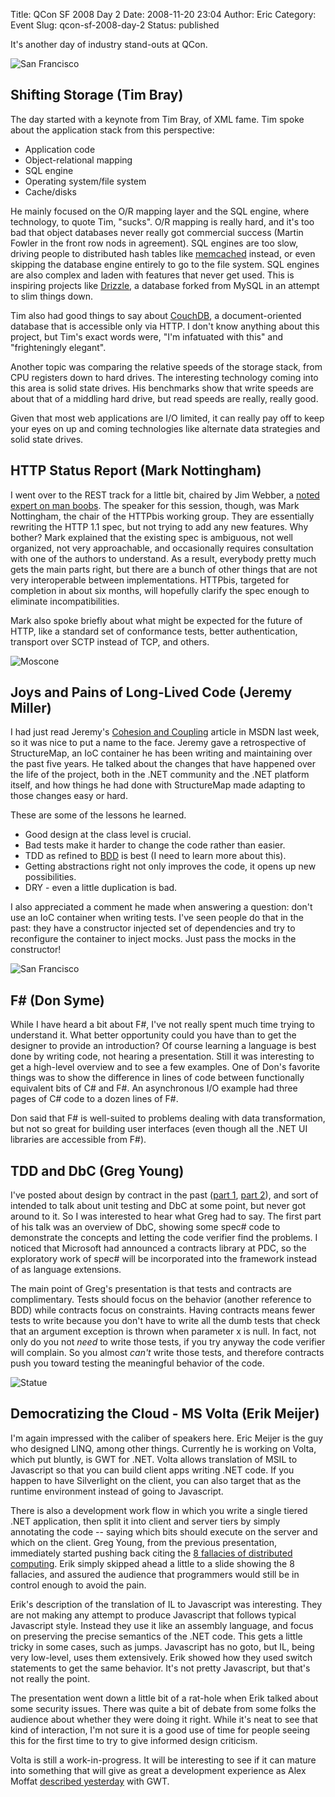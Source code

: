 Title: QCon SF 2008 Day 2
Date: 2008-11-20 23:04
Author: Eric
Category: Event
Slug: qcon-sf-2008-day-2
Status: published

It's another day of industry stand-outs at QCon.

![San Francisco]({static}/images/qcon-4.jpg)

Shifting Storage (Tim Bray)
---------------------------

The day started with a keynote from Tim Bray, of XML fame. Tim spoke
about the application stack from this perspective:

-   Application code
-   Object-relational mapping
-   SQL engine
-   Operating system/file system
-   Cache/disks

He mainly focused on the O/R mapping layer and the SQL engine, where
technology, to quote Tim, "sucks". O/R mapping is really hard, and it's
too bad that object databases never really got commercial success
(Martin Fowler in the front row nods in agreement). SQL engines are too
slow, driving people to distributed hash tables like
[memcached](http://en.wikipedia.org/wiki/Memcached) instead, or even
skipping the database engine entirely to go to the file system. SQL
engines are also complex and laden with features that never get used.
This is inspiring projects like
[Drizzle](https://launchpad.net/drizzle), a database forked from MySQL
in an attempt to slim things down.

Tim also had good things to say about
[CouchDB](http://incubator.apache.org/couchdb/), a document-oriented
database that is accessible only via HTTP. I don't know anything about
this project, but Tim's exact words were, "I'm infatuated with this" and
"frighteningly elegant".

Another topic was comparing the relative speeds of the storage stack,
from CPU registers down to hard drives. The interesting technology
coming into this area is solid state drives. His benchmarks show that
write speeds are about that of a middling hard drive, but read speeds
are really, really good.

Given that most web applications are I/O limited, it can really pay off
to keep your eyes on up and coming technologies like alternate data
strategies and solid state drives.

HTTP Status Report (Mark Nottingham)
------------------------------------

I went over to the REST track for a little bit, chaired by Jim Webber, a
[noted expert on man
boobs](http://www.infoq.com/presentations/soa-without-esb). The speaker
for this session, though, was Mark Nottingham, the chair of the HTTPbis
working group. They are essentially rewriting the HTTP 1.1 spec, but not
trying to add any new features. Why bother? Mark explained that the
existing spec is ambiguous, not well organized, not very approachable,
and occasionally requires consultation with one of the authors to
understand. As a result, everybody pretty much gets the main parts
right, but there are a bunch of other things that are not very
interoperable between implementations. HTTPbis, targeted for completion
in about six months, will hopefully clarify the spec enough to eliminate
incompatibilities.

Mark also spoke briefly about what might be expected for the future of
HTTP, like a standard set of conformance tests, better authentication,
transport over SCTP instead of TCP, and others.

![Moscone]({static}/images/qcon-5.jpg)

Joys and Pains of Long-Lived Code (Jeremy Miller)
-------------------------------------------------

I had just read Jeremy's [Cohesion and
Coupling](http://msdn.microsoft.com/en-us/magazine/cc947917.aspx) article
in MSDN last week, so it was nice to put a name to the face. Jeremy gave
a retrospective of StructureMap, an IoC container he has been writing
and maintaining over the past five years. He talked about the changes
that have happened over the life of the project, both in the .NET
community and the .NET platform itself, and how things he had done with
StructureMap made adapting to those changes easy or hard.

These are some of the lessons he learned.

-   Good design at the class level is crucial.
-   Bad tests make it harder to change the code rather than easier.
-   TDD as refined to [BDD](http://behaviour-driven.org/) is best (I
    need to learn more about this).
-   Getting abstractions right not only improves the code, it opens up
    new possibilities.
-   DRY - even a little duplication is bad.

I also appreciated a comment he made when answering a question: don't
use an IoC container when writing tests. I've seen people do that in the
past: they have a constructor injected set of dependencies and try to
reconfigure the container to inject mocks. Just pass the mocks in the
constructor!

![San Francisco]({static}/images/qcon-6.jpg)

F\# (Don Syme)
--------------

While I have heard a bit about F\#, I've not really spent much time
trying to understand it. What better opportunity could you have than to
get the designer to provide an introduction? Of course learning a
language is best done by writing code, not hearing a presentation. Still
it was interesting to get a high-level overview and to see a few
examples. One of Don's favorite things was to show the difference in
lines of code between functionally equivalent bits of C\# and F\#. An
asynchronous I/O example had three pages of C\# code to a dozen lines of
F\#.

Don said that F\# is well-suited to problems dealing with data
transformation, but not so great for building user interfaces (even
though all the .NET UI libraries are accessible from F\#).

TDD and DbC (Greg Young)
------------------------

I've posted about design by contract in the past ([part
1]({filename}/design-by-contract.md), [part
2]({filename}/design-by-contract-part-2.md)), and sort of intended to talk
about unit testing and DbC at some point, but never got around to it. So I was
interested to hear what Greg had to say. The first part of his talk was an
overview of DbC, showing some spec\# code to demonstrate the concepts and
letting the code verifier find the problems. I noticed that Microsoft had
announced a contracts library at PDC, so the exploratory work of spec\# will be
incorporated into the framework instead of as language extensions.

The main point of Greg's presentation is that tests and contracts are
complimentary. Tests should focus on the behavior (another reference to
BDD) while contracts focus on constraints. Having contracts means fewer
tests to write because you don't have to write all the dumb tests that
check that an argument exception is thrown when parameter x is null. In
fact, not only do you not *need* to write those tests, if you try anyway
the code verifier will complain. So you almost *can't* write those
tests, and therefore contracts push you toward testing the meaningful
behavior of the code.

![Statue]({static}/images/qcon-7.jpg)

Democratizing the Cloud - MS Volta (Erik Meijer)
------------------------------------------------

I'm again impressed with the caliber of speakers here. Eric Meijer is
the guy who designed LINQ, among other things. Currently he is working
on Volta, which put bluntly, is GWT for .NET. Volta allows translation
of MSIL to Javascript so that you can build client apps writing .NET
code. If you happen to have Silverlight on the client, you can also
target that as the runtime environment instead of going to Javascript.

There is also a development work flow in which you write a single tiered
.NET application, then split it into client and server tiers by simply
annotating the code -- saying which bits should execute on the server
and which on the client. Greg Young, from the previous presentation,
immediately started pushing back citing the [8 fallacies of distributed
computing](http://michael.toren.net/mirrors/eight-fallacies-of-distributed-computing/).
Erik simply skipped ahead a little to a slide showing the 8 fallacies,
and assured the audience that programmers would still be in control
enough to avoid the pain.

Erik's description of the translation of IL to Javascript was
interesting. They are not making any attempt to produce Javascript that
follows typical Javascript style. Instead they use it like an assembly
language, and focus on preserving the precise semantics of the .NET
code. This gets a little tricky in some cases, such as jumps. Javascript
has no goto, but IL, being very low-level, uses them extensively. Erik
showed how they used switch statements to get the same behavior. It's
not pretty Javascript, but that's not really the point.

The presentation went down a little bit of a rat-hole when Erik talked
about some security issues. There was quite a bit of debate from some
folks the audience about whether they were doing it right. While it's
neat to see that kind of interaction, I'm not sure it is a good use of
time for people seeing this for the first time to try to give informed
design criticism.

Volta is still a work-in-progress. It will be interesting to see if it
can mature into something that will give as great a development
experience as Alex Moffat [described
yesterday]({filename}/qcon-sf-2008-day-1.md) with GWT.
